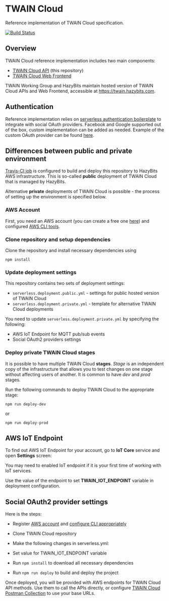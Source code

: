 # TWAIN Cloud
Reference implementation of TWAIN Cloud specification.

[![Build Status](https://travis-ci.org/hazy-bits/twain-cloud.svg?branch=master)](https://travis-ci.org/hazy-bits/twain-cloud)

## Overview
TWAIN Cloud reference implementation includes two main components:

- [TWAIN Cloud API](https://github.com/twain/twain-cloud) (this repository)
- [TWAIN Cloud Web Frontend](https://github.com/hazy-bits/twain-cloud-web)

TWAIN Working Group and HazyBits maintain hosted version of TWAIN Cloud APIs and Web Frontend, accessible
at https://twain.hazybits.com.

## Authentication
Reference implementation relies on [serverless authentication boilerplate](https://github.com/laardee/serverless-authentication-boilerplate) to integrate with social OAuth providers. 
Facebook and Google supported out of the box, custom implementation can be added as needed. Example of the
custom OAuth provider can be found [here](https://github.com/laardee/serverless-authentication-boilerplate#custom-provider).

## Differences between public and private environment
[Travis-CI job](https://travis-ci.org/hazy-bits/twain-cloud) is configured to build and deploy 
this repository to HazyBits AWS infrastructure. This is so-called **public** deployment of TWAIN Cloud 
that is managed by HazyBits.

Alternative **private** deployments of TWAIN Cloud is possible - the process of setting up the environment
is specified below.

### AWS Account
First, you need an AWS account (you can create a free one [here](https://portal.aws.amazon.com/billing/signup))
and configured [AWS CLI tools](https://aws.amazon.com/cli/).

### Clone repository and setup dependencies
Clone the repository and install necessary dependencies using

```
npm install
```

### Update deployment settings
This repository contains two sets of deployment settings:

- ```serverless.deployment.public.yml``` - settings for public hosted version of TWAIN Cloud
- ```serverless.deployment.private.yml``` - template for alternative TWAIN Cloud deployments

You need to update ```serverless.deployment.private.yml``` by specifying the following:

- AWS IoT Endpoint for MQTT pub/sub events
- Social OAuth2 providers settings

### Deploy private TWAIN Cloud stages
It is possible to have multiple TWAIN Cloud **stages**. *Stage* is an independent copy
of the infrastructure that allows you to test changes on one stage without affecting users of another.
It is common to have  *dev* and *prod* stages.

Run the following commands to deploy TWAIN Cloud to the appropriate stage:

```
npm run deploy-dev
```
or
```
npm run deploy-prod
```

## AWS IoT Endpoint
To find out AWS IoT Endpoint for your account, go to **IoT Core** service and open **Settings** screen:

You may need to enabled IoT endpoint if it is your first time of working with IoT services.

Use the value of the endpoint to set **TWAIN_IOT_ENDPOINT** variable in deployment configuration.

## Social OAuth2 provider settings




Here is the steps:

 - Register [AWS account](https://aws.amazon.com/) and [configure CLI appropriately](http://docs.aws.amazon.com/cli/latest/userguide/cli-chap-getting-started.html)
 - Clone TWAIN Cloud repository
 - Make the following changes in serverless.yml:
  - Set value for TWAIN_IOT_ENDPOINT variable

 - Run ```npm install``` to download all necessary dependencies
 - Run ```npm run deploy``` to build and deploy the project
 
Once deployed, you will be provided with AWS endpoints for TWAIN Cloud API methods. Use them to call the APIs directly, or configure [TWAIN Cloud Postman Collection](https://www.getpostman.com/collections/a3edceb5eeaa17e92167) to use your base URLs.
 
 
